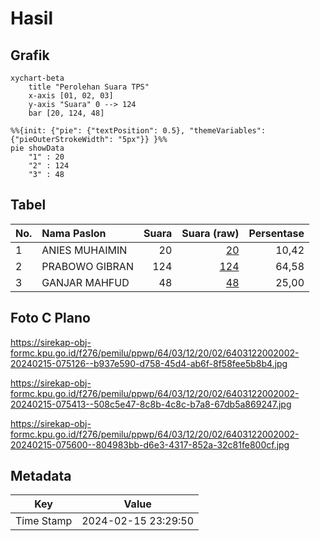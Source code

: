 # Hasil

## Grafik

```mermaid
xychart-beta
    title "Perolehan Suara TPS"
    x-axis [01, 02, 03]
    y-axis "Suara" 0 --> 124
    bar [20, 124, 48]
```

```mermaid
%%{init: {"pie": {"textPosition": 0.5}, "themeVariables": {"pieOuterStrokeWidth": "5px"}} }%%
pie showData
    "1" : 20
    "2" : 124
    "3" : 48
```

## Tabel

| No. | Nama Paslon    | Suara | Suara (raw) | Persentase |
|:--- |:-------------- | -----:| -----------:| ----------:|
| 1   | ANIES MUHAIMIN | 20    | [20][p-1]   | 10,42      |
| 2   | PRABOWO GIBRAN | 124   | [124][p-2]  | 64,58      |
| 3   | GANJAR MAHFUD  | 48    | [48][p-3]   | 25,00      |


[p-1]: https://github.com/gigit-pemilu/pemilu-2024-64-kalimantan-timur/blob/main/pilpres/hitung-suara/sub/64-kalimantan-timur/sub/03-berau/sub/12-batu-putih/sub/2002-kayu-indah/sub/002-tps/sub/paslon-1.txt
[p-2]: https://github.com/gigit-pemilu/pemilu-2024-64-kalimantan-timur/blob/main/pilpres/hitung-suara/sub/64-kalimantan-timur/sub/03-berau/sub/12-batu-putih/sub/2002-kayu-indah/sub/002-tps/sub/paslon-2.txt
[p-3]: https://github.com/gigit-pemilu/pemilu-2024-64-kalimantan-timur/blob/main/pilpres/hitung-suara/sub/64-kalimantan-timur/sub/03-berau/sub/12-batu-putih/sub/2002-kayu-indah/sub/002-tps/sub/paslon-3.txt

## Foto C Plano

https://sirekap-obj-formc.kpu.go.id/f276/pemilu/ppwp/64/03/12/20/02/6403122002002-20240215-075126--b937e590-d758-45d4-ab6f-8f58fee5b8b4.jpg

https://sirekap-obj-formc.kpu.go.id/f276/pemilu/ppwp/64/03/12/20/02/6403122002002-20240215-075413--508c5e47-8c8b-4c8c-b7a8-67db5a869247.jpg

https://sirekap-obj-formc.kpu.go.id/f276/pemilu/ppwp/64/03/12/20/02/6403122002002-20240215-075600--804983bb-d6e3-4317-852a-32c81fe800cf.jpg


## Metadata

| Key        | Value               |
| ---------- | ------------------- |
| Time Stamp | 2024-02-15 23:29:50 |



